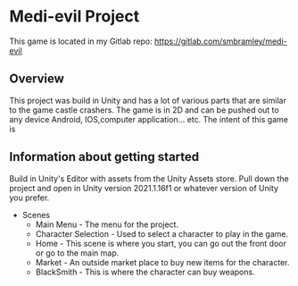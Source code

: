 # Medi-evil Project

This game is located in my Gitlab repo: https://gitlab.com/smbramley/medi-evil

## Overview

This project was build in Unity and has a lot of various parts that are similar to the game castle crashers. The game is in 2D and can be pushed out to any device Android, 
IOS,computer application... etc.
The intent of this game is 


## Information about getting started
Build in Unity's Editor with assets from the Unity Assets store.
Pull down the project and open in Unity version 2021.1.16f1 or whatever version of Unity you prefer.

- Scenes
  - Main Menu - The menu for the project.
  - Character Selection - Used to select a character to play in the game.
  - Home - This scene is where you start, you can go out the front door or go to the main map.
  - Market - An outside market place to buy new items for the character.
  - BlackSmith - This is where the character can buy weapons.